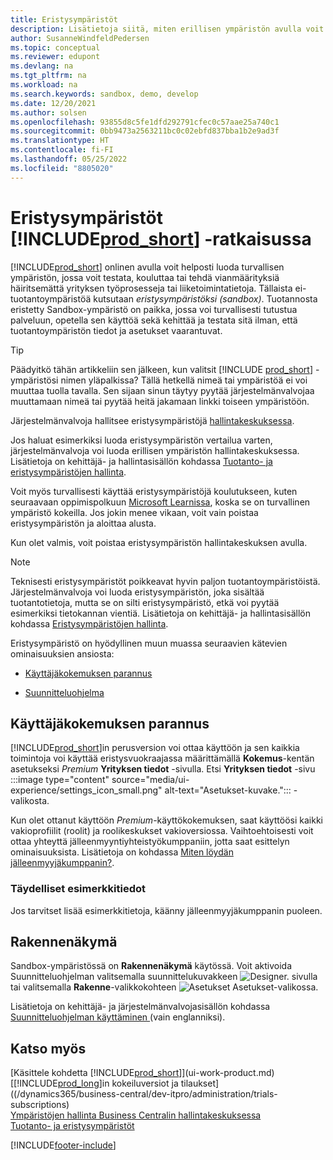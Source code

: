 ```yaml
---
title: Eristysympäristöt
description: Lisätietoja siitä, miten erillisen ympäristön avulla voit turvallisesti tutkia, oppia, esitellä, kehittää, ratkaista ja testata Business Centralin ominaisuuksia.
author: SusanneWindfeldPedersen
ms.topic: conceptual
ms.reviewer: edupont
ms.devlang: na
ms.tgt_pltfrm: na
ms.workload: na
ms.search.keywords: sandbox, demo, develop
ms.date: 12/20/2021
ms.author: solsen
ms.openlocfilehash: 93855d8c5fe1dfd292791cfec0c57aae25a740c1
ms.sourcegitcommit: 0bb9473a2563211bc0c02ebfd837bba1b2e9ad3f
ms.translationtype: HT
ms.contentlocale: fi-FI
ms.lasthandoff: 05/25/2022
ms.locfileid: "8805020"
---
```

# <a name="sandbox-environments-in-prod_short"></a>Eristysympäristöt [!INCLUDE[prod_short](includes/prod_short.md)] -ratkaisussa

[!INCLUDE[prod_short](includes/prod_short.md)] onlinen avulla voit helposti luoda turvallisen ympäristön, jossa voit testata, kouluttaa tai tehdä vianmäärityksiä häiritsemättä yrityksen työprosesseja tai liiketoimintatietoja. Tällaista ei-tuotantoympäristöä kutsutaan *eristysympäristöksi (sandbox)*. Tuotannosta eristetty Sandbox-ympäristö on paikka, jossa voi turvallisesti tutustua palveluun, opetella sen käyttöä sekä kehittää ja testata sitä ilman, että tuotantoympäristön tiedot ja asetukset vaarantuvat.  

> [!TIP]
> Päädyitkö tähän artikkeliin sen jälkeen, kun valitsit [!INCLUDE [prod_short](includes/prod_short.md)] -ympäristösi nimen yläpalkissa? Tällä hetkellä nimeä tai ympäristöä ei voi muuttaa tuolla tavalla. Sen sijaan sinun täytyy pyytää järjestelmänvalvojaa muuttamaan nimeä tai pyytää heitä jakamaan linkki toiseen ympäristöön.

Järjestelmänvalvoja hallitsee eristysympäristöjä [hallintakeskuksessa](/dynamics365/business-central/dev-itpro/administration/tenant-admin-center-environments?toc=/dynamics365/business-central/toc.json).  

Jos haluat esimerkiksi luoda eristysympäristön vertailua varten, järjestelmänvalvoja voi luoda erillisen ympäristön hallintakeskuksessa. Lisätietoja on kehittäjä- ja hallintasisällön kohdassa [Tuotanto- ja eristysympäristöjen hallinta](/dynamics365/business-central/dev-itpro/administration/environment-types).  

Voit myös turvallisesti käyttää eristysympäristöjä koulutukseen, kuten seuraavaan oppimispolkuun [Microsoft Learnissa](/learn/dynamics365/business-central?WT.mc_id=dyn365bc_landingpage-docs), koska se on turvallinen ympäristö kokeilla. Jos jokin menee vikaan, voit vain poistaa eristysympäristön ja aloittaa alusta.  

Kun olet valmis, voit poistaa eristysympäristön hallintakeskuksen avulla.  

> [!NOTE]
> Teknisesti eristysympäristöt poikkeavat hyvin paljon tuotantoympäristöistä. Järjestelmänvalvoja voi luoda eristysympäristön, joka sisältää tuotantotietoja, mutta se on silti eristysympäristö, etkä voi pyytää esimerkiksi tietokannan vientiä. Lisätietoja on kehittäjä- ja hallintasisällön kohdassa [Eristysympäristöjen hallinta](/dynamics365/business-central/dev-itpro/administration/environment-types#sandbox-environments).

Eristysympäristö on hyödyllinen muun muassa seuraavien kätevien ominaisuuksien ansiosta:

* [Käyttäjäkokemuksen parannus](#advanced-user-experience)  
<!--* [Complete sample data](#complete-sample-data)  -->
* [Suunnitteluohjelma](#designer)  

## <a name="advanced-user-experience"></a>Käyttäjäkokemuksen parannus

[!INCLUDE[prod_short](includes/prod_short.md)]in perusversion voi ottaa käyttöön ja sen kaikkia toimintoja voi käyttää eristysvuokraajassa määrittämällä **Kokemus**-kentän asetukseksi *Premium* **Yrityksen tiedot** -sivulla. Etsi **Yrityksen tiedot** -sivu :::image type="content" source="media/ui-experience/settings_icon_small.png" alt-text="Asetukset-kuvake."::: -valikosta.  

Kun olet ottanut käyttöön *Premium*-käyttökokemuksen, saat käyttöösi kaikki vakioprofiilit (roolit) ja roolikeskukset vakioversiossa. Vaihtoehtoisesti voit ottaa yhteyttä jälleenmyyntiyhteistyökumppaniin, jotta saat esittelyn ominaisuuksista. Lisätietoja on kohdassa [Miten löydän jälleenmyyjäkumppanin?](across-faq.yml#how-do-i-find-a-reselling-partner).  

### <a name="complete-sample-data"></a>Täydelliset esimerkkitiedot

Jos tarvitset lisää esimerkkitietoja, käänny jälleenmyyjäkumppanin puoleen.
<!-- In the sandbox environment, you can also create a new company with the **Advanced Evaluation - Complete Sample Data** option so that you can take training or step through walkthroughs that require additional sample data, such as [Walkthrough: Receiving and Putting Away in Basic Warehouse Configurations](walkthrough-receiving-and-putting-away-in-basic-warehousing.md).   -->

<!--#### To create a company with complete sample data in a sandbox

1. Choose the ![Lightbulb that opens the Tell Me feature.](media/ui-search/search_small.png "Tell me what you want to do") icon, enter **Companies**, and then choose the related link.  
2. Choose the **New** action, and then choose **Create New Company**.  
3. In the **Assisted Setup for Creating a Company** page, choose **Next**.  
4. Specify a name for the new company, and then, in the **Select the data and setup to get started** field, choose **Advanced Evaluation - Complete Sample Data**.  
5. Complete the rest of the assisted setup guide.  

When the assisted setup guide completes, you can start exploring the new company with the complete sample data. For more information, see [Creating New Companies in [!INCLUDE[prod_short](includes/prod_short.md)]](about-new-company.md).  -->

## <a name="designer"></a>Rakennenäkymä

Sandbox-ympäristössä on **Rakennenäkymä** käytössä. Voit aktivoida Suunnitteluohjelman valitsemalla suunnittelukuvakkeen ![Designer.](./media/across-sandbox/sandbox-inclient-design-icon.png) sivulla tai valitsemalla **Rakenne**-valikkokohteen ![Asetukset](media/ui-experience/settings_icon_small.png) Asetukset-valikossa.  

Lisätietoja on kehittäjä- ja järjestelmänvalvojasisällön kohdassa [Suunnitteluohjelman käyttäminen ](/dynamics365/business-central/dev-itpro/developer/devenv-inclient-designer) (vain englanniksi).  

<!-- ![In-client Designer.](./media/across-sandbox/sandbox-inclient-designer.png) -->

## <a name="see-also"></a>Katso myös

[Käsittele kohdetta [!INCLUDE[prod_short](includes/prod_short.md)]](ui-work-product.md)  
[[!INCLUDE[prod_long](includes/prod_long.md)]in kokeiluversiot ja tilaukset]((/dynamics365/business-central/dev-itpro/administration/trials-subscriptions)  
[Ympäristöjen hallinta Business Centralin hallintakeskuksessa](/dynamics365/business-central/dev-itpro/administration/tenant-admin-center-environments)  
[Tuotanto- ja eristysympäristöt](/dynamics365/business-central/dev-itpro/administration/environment-types)  


[!INCLUDE[footer-include](includes/footer-banner.md)]
